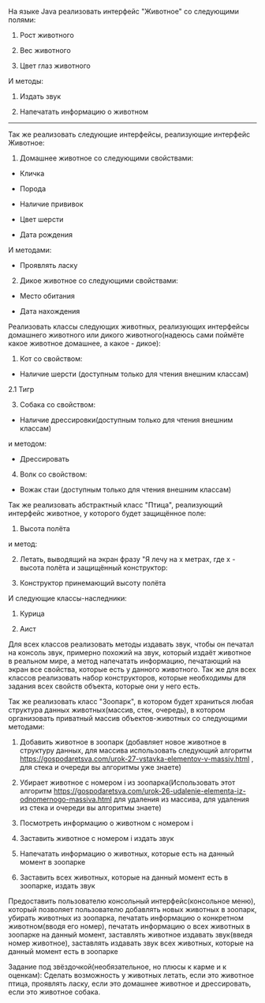 На языке Java реализовать интерфейс "Животное" со следующими полями:


1. Рост животного

2. Вес животного

3. Цвет глаз животного

И методы:

1. Издать звук

2. Напечатать информацию о животном
________
Так же реализовать следующие интерфейсы, реализующие интерфейс Животное:

1. Домашнее животное со следующими свойствами:

* Кличка

* Порода

* Наличие прививок

* Цвет шерсти

* Дата рождения

И методами:

* Проявлять ласку

2. Дикое животное со следующими свойствами:

* Место обитания

* Дата нахождения

Реализовать классы следующих животных, реализующих интерфейсы домашнего животного или дикого животного(надеюсь сами поймёте какое животное домашнее, а какое - дикое):

1. Кот со свойством:

* Наличие шерсти (доступным только для чтения внешним классам)

2.1 Тигр

3. Собака со свойством:

* Наличие дрессировки(доступным только для чтения внешним классам)

и методом:

* Дрессировать

4. Волк со свойством:

* Вожак стаи (доступным только для чтения внешним классам)

Так же реализовать абстрактный класс "Птица", реализующий интерфейс животное, у которого будет защищённое поле:

1. Высота полёта

и метод:

2. Летать, выводящий на экран фразу "Я лечу на x метрах, где x - высота полёта
и защищённый конструктор:

3. Конструктор принемающий высоту полёта

И следующие классы-наследники:

1. Курица

2. Аист

Для всех классов реализовать методы издавать звук, чтобы он печатал на консоль звук, примерно похожий на звук, который издаёт животное в реальном мире, а метод напечатать информацию, печатающий на экран все свойства, которые есть у данного животного. Так же для всех классов реализовать набор конструкторов, которые необходимы для задания всех свойств объекта, которые они у него есть.

Так же реализовать класс "Зоопарк", в котором будет храниться любая структура данных животных(массив, стек, очередь), в котором организовать приватный массив объектов-животных со следующими методами:

1. Добавить животное в зоопарк (добавляет новое животное в структуру данных, для массива использовать следующий алгоритм https://gospodaretsva.com/urok-27-vstavka-elementov-v-massiv.html , 
для стека и очереди вы алгоритмы уже знаете)

2. Убирает животное с номером i из зоопарка(Использовать этот алгоритм https://gospodaretsva.com/urok-26-udalenie-elementa-iz-odnomernogo-massiva.html для удаления из массива, для удаления из стека и очереди вы алгоритмы знаете)

3. Посмотреть информацию о животном с номером i

4. Заставить животное с номером i издать звук

5. Напечатать информацию о животных, которые есть на данный момент в зоопарке

6. Заставить всех животных, которые на данный момент есть в зоопарке, издать звук

Предоставить пользователю консольный интерфейс(консольное меню), который позволяет пользователю добавлять новых животных в зоопарк, убирать животных из зоопарка, печатать информацию о конкретном животном(вводя его номер), печатать информацию о всех животных в зоопарке на данный момент, заставлять животное издавать звук(введя номер животное), заставлять издавать звук всех животных, которые на данный момент есть в зоопарке

Задание под звёздочкой(необязательное, но плюсы к карме и к оценкам): Сделать возможность у животных летать, если это животное птица, проявлять ласку, если это домашнее животное и дрессировать, если это животное собака.